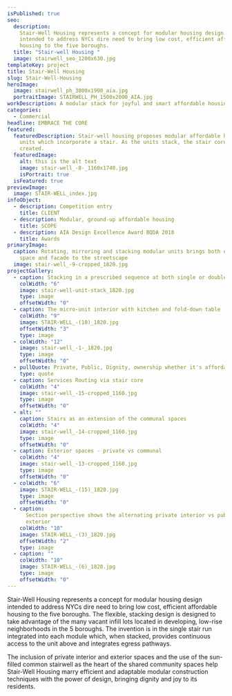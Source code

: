 ```yaml
---
isPublished: true
seo:
  description:
    Stair-Well Housing represents a concept for modular housing design
    intended to address NYCs dire need to bring low cost, efficient affordable
    housing to the five boroughs.
  title: "Stair-well Housing "
  image: stairwell_seo_1200x630.jpg
templateKey: project
title: Stair-Well Housing
slug: Stair-Well-Housing
heroImage:
  image: stairwell_ph_3800x1900_aia.jpg
  portraitImage: STAIRWELL_PH_1500x2000_AIA.jpg
workDescription: A modular stack for joyful and smart affordable housing in NYC
categories:
  - Commercial
headline: EMBRACE THE CORE
featured:
  featuredDescription: Stair-well housing proposes modular affordable housing
    units which incorporate a stair. As the units stack, the stair core is
    created.
  featuredImage:
    alt: this is the alt text
    image: stair-well_-8-_1160x1740.jpg
    isPortrait: true
  isFeatured: true
previewImage:
  image: STAIR-WELL_index.jpg
infoObject:
  - description: Competition entry
    title: CLIENT
  - description: Modular, ground-up affordable housing
    title: SCOPE
  - description: AIA Design Excellence Award BQDA 2018
    title: Awards
primaryImage:
  caption: Rotating, mirroring and stacking modular units brings both exterior
    space and facade to the streetscape
  image: stair-well_-9-cropped_1820.jpg
projectGallery:
  - caption: Stacking in a prescribed sequence at both single or double-wide lots
    colWidth: "6"
    image: stair-well-unit-stack_1820.jpg
    type: image
    offsetWidth: "0"
  - caption: The micro-unit interior with kitchen and fold-down table
    colWidth: "9"
    image: STAIR-WELL_-(10)_1820.jpg
    offsetWidth: "3"
    type: image
  - colWidth: "12"
    image: stair-well_-1-_1820.jpg
    type: image
    offsetWidth: "0"
  - pullQuote: Private, Public, Dignity, ownership whether it's affordable or not
    type: quote
  - caption: Services Routing via stair core
    colWidth: "4"
    image: stair-well_-15-cropped_1160.jpg
    type: image
    offsetWidth: "0"
  - alt: ""
    caption: Stairs as an extension of the communal spaces
    colWidth: "4"
    image: stair-well_-14-cropped_1160.jpg
    type: image
    offsetWidth: "0"
  - caption: Exterior spaces - private vs communal
    colWidth: "4"
    image: stair-well_-13-cropped_1160.jpg
    type: image
    offsetWidth: "0"
  - colWidth: "6"
    image: STAIR-WELL_-(15)_1820.jpg
    type: image
    offsetWidth: "0"
  - caption:
      Section perspective shows the alternating private interior vs public
      exterior
    colWidth: "10"
    image: STAIR-WELL_-(3)_1820.jpg
    offsetWidth: "2"
    type: image
  - caption: ""
    colWidth: "10"
    image: STAIR-WELL_-(6)_1820.jpg
    type: image
    offsetWidth: "0"
---
```


Stair-Well Housing represents a concept for modular housing
design intended to address NYCs dire need to bring low
cost, efficient affordable housing to the five boroughs. The
flexible, stacking design is designed to take advantage of
the many vacant infill lots located in developing, low-rise
neighborhoods in the 5 boroughs. The invention is in the
single stair run integrated into each module which, when
stacked, provides continuous access to the unit above and
integrates egress pathways.

The inclusion of private interior and exterior spaces
and the use of the sun-filled common stairwell as the
heart of the shared community spaces help Stair-Well Housing
marry efficient and adaptable modular construction techniques
with the power of design, bringing dignity and joy to
its residents.
